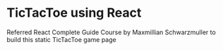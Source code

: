 # TicTacToe using React

Referred React Complete Guide Course by Maxmillian Schwarzmuller to build this static TicTacToe game page
